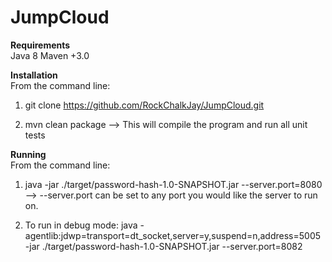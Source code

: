 # JumpCloud  

**Requirements**  
Java 8
Maven +3.0

**Installation**  
From the command line: 
  
1. git clone https://github.com/RockChalkJay/JumpCloud.git  
  
2. mvn clean package --> This will compile the program and run all unit tests  

**Running**  
From the command line:  
  
1. java -jar ./target/password-hash-1.0-SNAPSHOT.jar --server.port=8080 --> --server.port can be set to any port you would like the server to run on.  
  
2. To run in debug mode: java -agentlib:jdwp=transport=dt_socket,server=y,suspend=n,address=5005 -jar ./target/password-hash-1.0-SNAPSHOT.jar --server.port=8082


